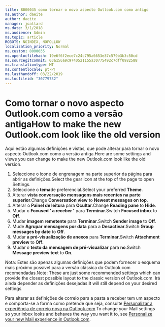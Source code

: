```yaml
---
title: 8000035 como tornar o novo aspecto Outlook.com como antigo
ms.author: daeite
author: daeite
manager: joallard
ms.date: 3/1/2018
ms.audience: Admin
ms.topic: article
ROBOTS: NOINDEX, NOFOLLOW
localization_priority: Normal
ms.custom: 8000035
ms.openlocfilehash: 19e6f6f2ece7c24c795a6653e37c579b3b3c50cd
ms.sourcegitcommit: 03a156a9c9740521155a30775492c7dff0982588
ms.translationtype: MT
ms.contentlocale: pt-PT
ms.lasthandoff: 03/22/2019
ms.locfileid: "30779732"
---
```

# <a name="how-to-make-the-new-outlookcom-look-like-the-old-version"></a><span data-ttu-id="31d93-102">Como tornar o novo aspecto Outlook.com como a versão antiga</span><span class="sxs-lookup"><span data-stu-id="31d93-102">How to make the new Outlook.com look like the old version</span></span>

<span data-ttu-id="31d93-103">Aqui estão algumas definições e vistas, que pode alterar para tornar o novo aspecto Outlook.com como a versão antiga.</span><span class="sxs-lookup"><span data-stu-id="31d93-103">Here are some settings and views you can change to make the new Outlook.com look like the old version.</span></span>

1. <span data-ttu-id="31d93-104">Seleccione o ícone de engrenagem na parte superior da página para abrir as definições.</span><span class="sxs-lookup"><span data-stu-id="31d93-104">Select the gear icon at the top of the page to open Settings.</span></span>
2. <span data-ttu-id="31d93-105">Seleccione o **tema**de preferencial.</span><span class="sxs-lookup"><span data-stu-id="31d93-105">Select your preferred **Theme**.</span></span>
3. <span data-ttu-id="31d93-106">Alterar **vista conversação** **mensagens mais recentes na parte superior**.</span><span class="sxs-lookup"><span data-stu-id="31d93-106">Change **Conversation view** to **Newest messages on top**.</span></span>
4. <span data-ttu-id="31d93-107">Alterar o **Painel de leitura** para **Ocultar**.</span><span class="sxs-lookup"><span data-stu-id="31d93-107">Change **Reading pane** to **Hide**.</span></span>
5. <span data-ttu-id="31d93-108">Mudar o **Focused ' a receber '** para **Terminar**.</span><span class="sxs-lookup"><span data-stu-id="31d93-108">Switch **Focused inbox** to **Off**.</span></span>
6. <span data-ttu-id="31d93-109">Mudar **imagem remetente** para **Terminar**.</span><span class="sxs-lookup"><span data-stu-id="31d93-109">Switch **Sender image** to **Off**.</span></span> 
7. <span data-ttu-id="31d93-110">Mude **Agrupar mensagens por data** para a **Desactivar**.</span><span class="sxs-lookup"><span data-stu-id="31d93-110">Switch **Group messages by date** to **Off**.</span></span> 
8. <span data-ttu-id="31d93-111">Mudar **a pré-visualização de anexos** para **Terminar**.</span><span class="sxs-lookup"><span data-stu-id="31d93-111">Switch **Attachment preview** to **Off**.</span></span> 
9. <span data-ttu-id="31d93-112">Mudar o **texto da mensagem de pré-visualizar** para **no**.</span><span class="sxs-lookup"><span data-stu-id="31d93-112">Switch **Message preview text** to **On**.</span></span>

<span data-ttu-id="31d93-113">Nota: Estes são apenas algumas definições que podem fornecer o esquema mais próximo possível para a versão clássica do Outlook.com recomendadas.</span><span class="sxs-lookup"><span data-stu-id="31d93-113">Note: These are just some recommended settings which can provide the closest possible layout to the classic version of Outlook.com.</span></span> <span data-ttu-id="31d93-114">Irá ainda depender as definições desejadas.</span><span class="sxs-lookup"><span data-stu-id="31d93-114">It will still depend on your desired settings.</span></span>

<span data-ttu-id="31d93-115">Para alterar as definições de correio para a pasta a receber tem um aspecto e comporta-se a forma como pretende que seja, consulte [Personalizar a experiência de correio nova na Outlook.com](https://support.office.com/article/b41c2ecb-f23c-42b3-b7f8-659646d5e58c).</span><span class="sxs-lookup"><span data-stu-id="31d93-115">To change your Mail settings so your inbox looks and behaves the way you want it to, see [Personalize your new Mail experience in Outlook.com](https://support.office.com/article/b41c2ecb-f23c-42b3-b7f8-659646d5e58c).</span></span>
